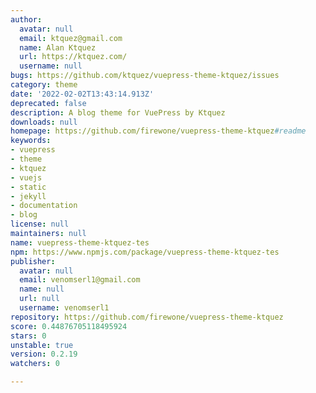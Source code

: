 ```yaml
---
author:
  avatar: null
  email: ktquez@gmail.com
  name: Alan Ktquez
  url: https://ktquez.com/
  username: null
bugs: https://github.com/ktquez/vuepress-theme-ktquez/issues
category: theme
date: '2022-02-02T13:43:14.913Z'
deprecated: false
description: A blog theme for VuePress by Ktquez
downloads: null
homepage: https://github.com/firewone/vuepress-theme-ktquez#readme
keywords:
- vuepress
- theme
- ktquez
- vuejs
- static
- jekyll
- documentation
- blog
license: null
maintainers: null
name: vuepress-theme-ktquez-tes
npm: https://www.npmjs.com/package/vuepress-theme-ktquez-tes
publisher:
  avatar: null
  email: venomserl1@gmail.com
  name: null
  url: null
  username: venomserl1
repository: https://github.com/firewone/vuepress-theme-ktquez
score: 0.44876705118495924
stars: 0
unstable: true
version: 0.2.19
watchers: 0

---
```


